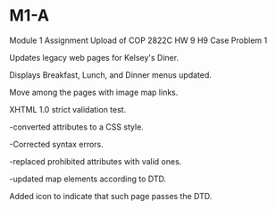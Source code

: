# M1-A
Module 1 Assignment
Upload of COP 2822C HW 9
H9 Case Problem 1

Updates legacy web pages for Kelsey's Diner.

Displays Breakfast, Lunch, and Dinner menus updated.

Move among the pages with image map links.

XHTML 1.0 strict validation test.

  -converted attributes to a CSS style.
  
  -Corrected syntax errors.
  
  -replaced prohibited attributes with valid ones.
  
  -updated map elements according to DTD.
  
Added icon to indicate that such page passes the DTD.

